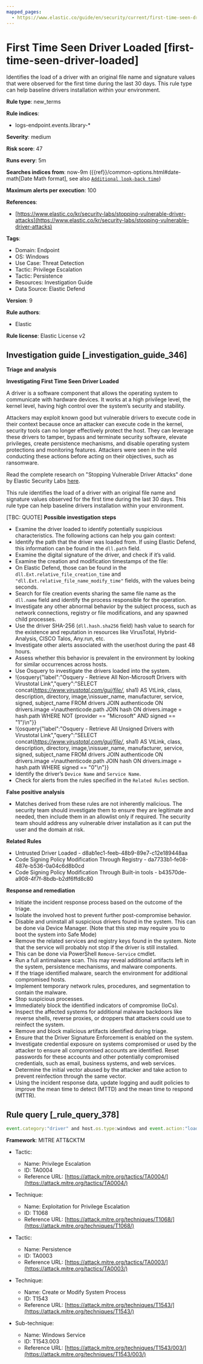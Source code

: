 ```yaml
---
mapped_pages:
  - https://www.elastic.co/guide/en/security/current/first-time-seen-driver-loaded.html
---
```


# First Time Seen Driver Loaded [first-time-seen-driver-loaded]

Identifies the load of a driver with an original file name and signature values that were observed for the first time during the last 30 days. This rule type can help baseline drivers installation within your environment.

**Rule type**: new_terms

**Rule indices**:

* logs-endpoint.events.library-*

**Severity**: medium

**Risk score**: 47

**Runs every**: 5m

**Searches indices from**: now-9m ({{ref}}/common-options.html#date-math[Date Math format], see also [`Additional look-back time`](docs-content://solutions/security/detect-and-alert/create-detection-rule.md#rule-schedule))

**Maximum alerts per execution**: 100

**References**:

* [https://www.elastic.co/kr/security-labs/stopping-vulnerable-driver-attacks](https://www.elastic.co/kr/security-labs/stopping-vulnerable-driver-attacks)

**Tags**:

* Domain: Endpoint
* OS: Windows
* Use Case: Threat Detection
* Tactic: Privilege Escalation
* Tactic: Persistence
* Resources: Investigation Guide
* Data Source: Elastic Defend

**Version**: 9

**Rule authors**:

* Elastic

**Rule license**: Elastic License v2

## Investigation guide [_investigation_guide_346]

**Triage and analysis**

**Investigating First Time Seen Driver Loaded**

A driver is a software component that allows the operating system to communicate with hardware devices. It works at a high privilege level, the kernel level, having high control over the system’s security and stability.

Attackers may exploit known good but vulnerable drivers to execute code in their context because once an attacker can execute code in the kernel, security tools can no longer effectively protect the host. They can leverage these drivers to tamper, bypass and terminate security software, elevate privileges, create persistence mechanisms, and disable operating system protections and monitoring features. Attackers were seen in the wild conducting these actions before acting on their objectives, such as ransomware.

Read the complete research on "Stopping Vulnerable Driver Attacks" done by Elastic Security Labs [here](https://www.elastic.co/kr/security-labs/stopping-vulnerable-driver-attacks).

This rule identifies the load of a driver with an original file name and signature values observed for the first time during the last 30 days. This rule type can help baseline drivers installation within your environment.

[TBC: QUOTE]
**Possible investigation steps**

* Examine the driver loaded to identify potentially suspicious characteristics. The following actions can help you gain context:
* Identify the path that the driver was loaded from. If using Elastic Defend, this information can be found in the `dll.path` field.
* Examine the digital signature of the driver, and check if it’s valid.
* Examine the creation and modification timestamps of the file:
* On Elastic Defend, those can be found in the `dll.Ext.relative_file_creation_time` and `"dll.Ext.relative_file_name_modify_time"` fields, with the values being seconds.
* Search for file creation events sharing the same file name as the `dll.name` field and identify the process responsible for the operation.
* Investigate any other abnormal behavior by the subject process, such as network connections, registry or file modifications, and any spawned child processes.
* Use the driver SHA-256 (`dll.hash.sha256` field) hash value to search for the existence and reputation in resources like VirusTotal, Hybrid-Analysis, CISCO Talos, Any.run, etc.
* Investigate other alerts associated with the user/host during the past 48 hours.
* Assess whether this behavior is prevalent in the environment by looking for similar occurrences across hosts.
* Use Osquery to investigate the drivers loaded into the system.
* !{osquery{"label":"Osquery - Retrieve All Non-Microsoft Drivers with Virustotal Link","query":"SELECT concat(*https://www.virustotal.com/gui/file/*, sha1) AS VtLink, class, description, directory, image,\nissuer_name, manufacturer, service, signed, subject_name FROM drivers JOIN authenticode ON drivers.image =\nauthenticode.path JOIN hash ON drivers.image = hash.path WHERE NOT (provider == \"Microsoft\" AND signed == \"1\")\n"}}
* !{osquery{"label":"Osquery - Retrieve All Unsigned Drivers with Virustotal Link","query":"SELECT concat(*https://www.virustotal.com/gui/file/*, sha1) AS VtLink, class, description, directory, image,\nissuer_name, manufacturer, service, signed, subject_name FROM drivers JOIN authenticode ON drivers.image =\nauthenticode.path JOIN hash ON drivers.image = hash.path WHERE signed == \"0\"\n"}}
* Identify the driver’s `Device Name` and `Service Name`.
* Check for alerts from the rules specified in the `Related Rules` section.

**False positive analysis**

* Matches derived from these rules are not inherently malicious. The security team should investigate them to ensure they are legitimate and needed, then include them in an allowlist only if required. The security team should address any vulnerable driver installation as it can put the user and the domain at risk.

**Related Rules**

* Untrusted Driver Loaded - d8ab1ec1-feeb-48b9-89e7-c12e189448aa
* Code Signing Policy Modification Through Registry - da7733b1-fe08-487e-b536-0a04c6d8b0cd
* Code Signing Policy Modification Through Built-in tools - b43570de-a908-4f7f-8bdb-b2df6ffd8c80

**Response and remediation**

* Initiate the incident response process based on the outcome of the triage.
* Isolate the involved host to prevent further post-compromise behavior.
* Disable and uninstall all suspicious drivers found in the system. This can be done via Device Manager. (Note that this step may require you to boot the system into Safe Mode)
* Remove the related services and registry keys found in the system. Note that the service will probably not stop if the driver is still installed.
* This can be done via PowerShell `Remove-Service` cmdlet.
* Run a full antimalware scan. This may reveal additional artifacts left in the system, persistence mechanisms, and malware components.
* If the triage identified malware, search the environment for additional compromised hosts.
* Implement temporary network rules, procedures, and segmentation to contain the malware.
* Stop suspicious processes.
* Immediately block the identified indicators of compromise (IoCs).
* Inspect the affected systems for additional malware backdoors like reverse shells, reverse proxies, or droppers that attackers could use to reinfect the system.
* Remove and block malicious artifacts identified during triage.
* Ensure that the Driver Signature Enforcement is enabled on the system.
* Investigate credential exposure on systems compromised or used by the attacker to ensure all compromised accounts are identified. Reset passwords for these accounts and other potentially compromised credentials, such as email, business systems, and web services.
* Determine the initial vector abused by the attacker and take action to prevent reinfection through the same vector.
* Using the incident response data, update logging and audit policies to improve the mean time to detect (MTTD) and the mean time to respond (MTTR).


## Rule query [_rule_query_378]

```js
event.category:"driver" and host.os.type:windows and event.action:"load"
```

**Framework**: MITRE ATT&CKTM

* Tactic:

    * Name: Privilege Escalation
    * ID: TA0004
    * Reference URL: [https://attack.mitre.org/tactics/TA0004/](https://attack.mitre.org/tactics/TA0004/)

* Technique:

    * Name: Exploitation for Privilege Escalation
    * ID: T1068
    * Reference URL: [https://attack.mitre.org/techniques/T1068/](https://attack.mitre.org/techniques/T1068/)

* Tactic:

    * Name: Persistence
    * ID: TA0003
    * Reference URL: [https://attack.mitre.org/tactics/TA0003/](https://attack.mitre.org/tactics/TA0003/)

* Technique:

    * Name: Create or Modify System Process
    * ID: T1543
    * Reference URL: [https://attack.mitre.org/techniques/T1543/](https://attack.mitre.org/techniques/T1543/)

* Sub-technique:

    * Name: Windows Service
    * ID: T1543.003
    * Reference URL: [https://attack.mitre.org/techniques/T1543/003/](https://attack.mitre.org/techniques/T1543/003/)



